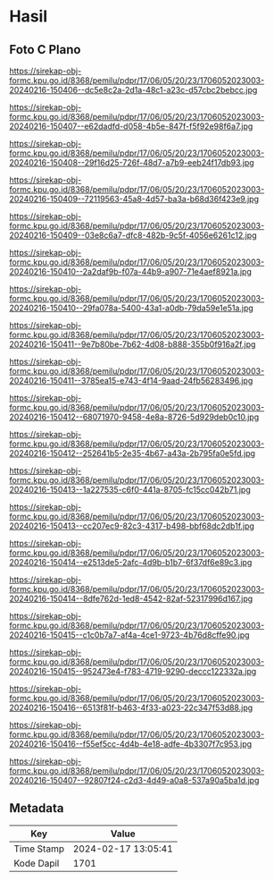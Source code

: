 # Hasil

## Foto C Plano

https://sirekap-obj-formc.kpu.go.id/8368/pemilu/pdpr/17/06/05/20/23/1706052023003-20240216-150406--dc5e8c2a-2d1a-48c1-a23c-d57cbc2bebcc.jpg

https://sirekap-obj-formc.kpu.go.id/8368/pemilu/pdpr/17/06/05/20/23/1706052023003-20240216-150407--e62dadfd-d058-4b5e-847f-f5f92e98f6a7.jpg

https://sirekap-obj-formc.kpu.go.id/8368/pemilu/pdpr/17/06/05/20/23/1706052023003-20240216-150408--29f16d25-726f-48d7-a7b9-eeb24f17db93.jpg

https://sirekap-obj-formc.kpu.go.id/8368/pemilu/pdpr/17/06/05/20/23/1706052023003-20240216-150409--72119563-45a8-4d57-ba3a-b68d36f423e9.jpg

https://sirekap-obj-formc.kpu.go.id/8368/pemilu/pdpr/17/06/05/20/23/1706052023003-20240216-150409--03e8c6a7-dfc8-482b-9c5f-4056e6261c12.jpg

https://sirekap-obj-formc.kpu.go.id/8368/pemilu/pdpr/17/06/05/20/23/1706052023003-20240216-150410--2a2daf9b-f07a-44b9-a907-71e4aef8921a.jpg

https://sirekap-obj-formc.kpu.go.id/8368/pemilu/pdpr/17/06/05/20/23/1706052023003-20240216-150410--29fa078a-5400-43a1-a0db-79da59e1e51a.jpg

https://sirekap-obj-formc.kpu.go.id/8368/pemilu/pdpr/17/06/05/20/23/1706052023003-20240216-150411--9e7b80be-7b62-4d08-b888-355b0f916a2f.jpg

https://sirekap-obj-formc.kpu.go.id/8368/pemilu/pdpr/17/06/05/20/23/1706052023003-20240216-150411--3785ea15-e743-4f14-9aad-24fb56283496.jpg

https://sirekap-obj-formc.kpu.go.id/8368/pemilu/pdpr/17/06/05/20/23/1706052023003-20240216-150412--68071970-9458-4e8a-8726-5d929deb0c10.jpg

https://sirekap-obj-formc.kpu.go.id/8368/pemilu/pdpr/17/06/05/20/23/1706052023003-20240216-150412--252641b5-2e35-4b67-a43a-2b795fa0e5fd.jpg

https://sirekap-obj-formc.kpu.go.id/8368/pemilu/pdpr/17/06/05/20/23/1706052023003-20240216-150413--1a227535-c6f0-441a-8705-fc15cc042b71.jpg

https://sirekap-obj-formc.kpu.go.id/8368/pemilu/pdpr/17/06/05/20/23/1706052023003-20240216-150413--cc207ec9-82c3-4317-b498-bbf68dc2db1f.jpg

https://sirekap-obj-formc.kpu.go.id/8368/pemilu/pdpr/17/06/05/20/23/1706052023003-20240216-150414--e2513de5-2afc-4d9b-b1b7-6f37df6e89c3.jpg

https://sirekap-obj-formc.kpu.go.id/8368/pemilu/pdpr/17/06/05/20/23/1706052023003-20240216-150414--8dfe762d-1ed8-4542-82af-52317996d167.jpg

https://sirekap-obj-formc.kpu.go.id/8368/pemilu/pdpr/17/06/05/20/23/1706052023003-20240216-150415--c1c0b7a7-af4a-4ce1-9723-4b76d8cffe90.jpg

https://sirekap-obj-formc.kpu.go.id/8368/pemilu/pdpr/17/06/05/20/23/1706052023003-20240216-150415--952473e4-f783-4719-9290-deccc122332a.jpg

https://sirekap-obj-formc.kpu.go.id/8368/pemilu/pdpr/17/06/05/20/23/1706052023003-20240216-150416--6513f81f-b463-4f33-a023-22c347f53d88.jpg

https://sirekap-obj-formc.kpu.go.id/8368/pemilu/pdpr/17/06/05/20/23/1706052023003-20240216-150416--f55ef5cc-4d4b-4e18-adfe-4b3307f7c953.jpg

https://sirekap-obj-formc.kpu.go.id/8368/pemilu/pdpr/17/06/05/20/23/1706052023003-20240216-150407--92807f24-c2d3-4d49-a0a8-537a90a5ba1d.jpg


## Metadata

| Key        | Value               |
| ---------- | ------------------- |
| Time Stamp | 2024-02-17 13:05:41 |
| Kode Dapil | 1701                |



